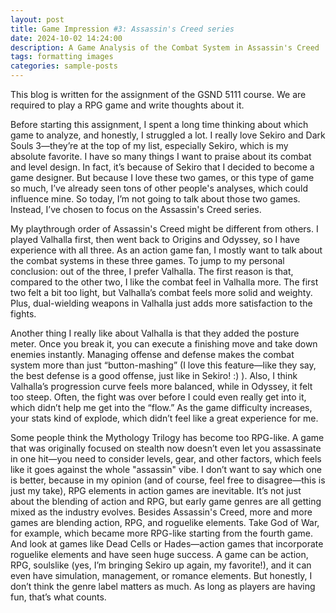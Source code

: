 ```yaml
---
layout: post
title: Game Impression #3: Assassin's Creed series
date: 2024-10-02 14:24:00
description: A Game Analysis of the Combat System in Assassin's Creed
tags: formatting images
categories: sample-posts
---
```


This blog is written for the assignment of the GSND 5111 course. We are required to play a RPG game and write thoughts about it.

Before starting this assignment, I spent a long time thinking about which game to analyze, and honestly, I struggled a lot. I really love Sekiro and Dark Souls 3—they’re at the top of my list, especially Sekiro, which is my absolute favorite. I have so many things I want to praise about its combat and level design. In fact, it’s because of Sekiro that I decided to become a game designer. But because I love these two games, or this type of game so much, I’ve already seen tons of other people's analyses, which could influence mine. So today, I’m not going to talk about those two games. Instead, I’ve chosen to focus on the Assassin's Creed series.

My playthrough order of Assassin's Creed might be different from others. I played Valhalla first, then went back to Origins and Odyssey, so I have experience with all three. As an action game fan, I mostly want to talk about the combat systems in these three games. To jump to my personal conclusion: out of the three, I prefer Valhalla. The first reason is that, compared to the other two, I like the combat feel in Valhalla more. The first two felt a bit too light, but Valhalla’s combat feels more solid and weighty. Plus, dual-wielding weapons in Valhalla just adds more satisfaction to the fights.

Another thing I really like about Valhalla is that they added the posture meter. Once you break it, you can execute a finishing move and take down enemies instantly. Managing offense and defense makes the combat system more than just “button-mashing” (I love this feature—like they say, the best defense is a good offense, just like in Sekiro! :) ). Also, I think Valhalla’s progression curve feels more balanced, while in Odyssey, it felt too steep. Often, the fight was over before I could even really get into it, which didn’t help me get into the “flow.” As the game difficulty increases, your stats kind of explode, which didn’t feel like a great experience for me.

Some people think the Mythology Trilogy has become too RPG-like. A game that was originally focused on stealth now doesn’t even let you assassinate in one hit—you need to consider levels, gear, and other factors, which feels like it goes against the whole "assassin" vibe. I don’t want to say which one is better, because in my opinion (and of course, feel free to disagree—this is just my take), RPG elements in action games are inevitable. It’s not just about the blending of action and RPG, but early game genres are all getting mixed as the industry evolves. Besides Assassin's Creed, more and more games are blending action, RPG, and roguelike elements. Take God of War, for example, which became more RPG-like starting from the fourth game. And look at games like Dead Cells or Hades—action games that incorporate roguelike elements and have seen huge success. A game can be action, RPG, soulslike (yes, I’m bringing Sekiro up again, my favorite!), and it can even have simulation, management, or romance elements. But honestly, I don’t think the genre label matters as much. As long as players are having fun, that’s what counts.
